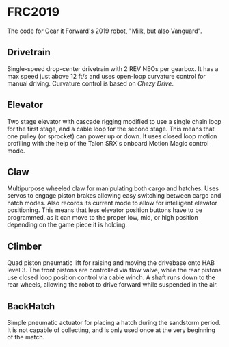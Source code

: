 # FRC2019
The code for Gear it Forward's 2019 robot, "Milk, but also Vanguard".

## Drivetrain
Single-speed drop-center drivetrain with 2 REV NEOs per gearbox.
It has a max speed just above 12 ft/s and uses open-loop curvature control for manual driving.
Curvature control is based on *Chezy Drive*.

## Elevator
Two stage elevator with cascade rigging modified to use a single chain loop for the first stage,
and a cable loop for the second stage. This means that one pulley (or sprocket) can power up or down.
It uses closed loop motion profiling with the help of the Talon SRX's onboard Motion Magic control mode.

## Claw
Multipurpose wheeled claw for manipulating both cargo and hatches.
Uses servos to engage piston brakes allowing easy switching between cargo and hatch modes.
Also records its current mode to allow for intelligent elevator positioning. This means
that less elevator position buttons have to be programmed, as it can move to the proper
low, mid, or high position depending on the game piece it is holding.

## Climber
Quad piston pneumatic lift for raising and moving the drivebase onto HAB level 3. The front pistons 
are controlled via flow valve, while the rear pistons use closed loop position control via cable winch.
A shaft runs down to the rear wheels, allowing the robot to drive forward while suspended in the air.

## BackHatch
Simple pneumatic actuator for placing a hatch during the sandstorm period. It is not capable of collecting,
and is only used once at the very beginning of the match.